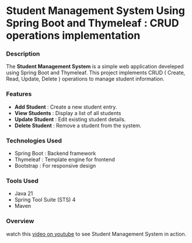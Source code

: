 # Student Management System Using Spring Boot and Thymeleaf : CRUD operations implementation
### Description
The **Student Management System** is a simple web application develeped using Spring Boot and Thymeleaf.
This project implements CRUD ( Create, Read, Update, Delete ) operations to manage student information.
### Features
- **Add Student**    : Create a new student entry.
- **View Students**  : Display a list of all students
- **Update Student** : Edit existing student details.
- **Delete Student** : Remove a student from the system.
### Technologies Used
- Spring Boot : Backend framework
- Thymeleaf : Template engine for frontend
- Bootstrap : For responsive design
### Tools Used
- Java 21
- Spring Tool Suite (STS) 4
- Maven 
### Overview
watch this [video on youtube](https://www.youtube.com/watch?v=oqWp3mug2gs&t=18s) to see Student Management System in action.

